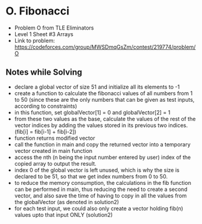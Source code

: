 # O. Fibonacci

* Problem O from TLE Eliminators
* Level 1 Sheet #3 Arrays
* Link to problem: https://codeforces.com/group/MWSDmqGsZm/contest/219774/problem/O

## Notes while Solving

* declare a global vector of size 51 and initialize all its elements to -1
* create a function to calculate the fibonacci values of all numbers from 1 to 50 (since these are the only numbers that can be given as test inputs, according to constraints)
* in this function, set globalVector[1] = 0 and globalVector[2] = 1
* from these two values as the base, calculate the values of the rest of the vector indices by adding the values stored in its previous two indices. (fib[i] = fib[i-1] + fib[i-2])
* function returns modified vector
* call the function in main and copy the returned vector into a temporary vector created in main function
* access the nth (n being the input number entered by user) index of the copied array to output the result.
* index 0 of the global vector is left unused, which is why the size is declared to be 51, so that we get index numbers from 0 to 50.
* to reduce the memory consumption, the calculations in the fib function can be performed in main, thus reducing the need to create a second vector, and also save the time of having to copy in all the values from the globalVector (as denoted in solution2)
* for each test input, we could also only create a vector holding fib(n) values upto that input ONLY (solution2)